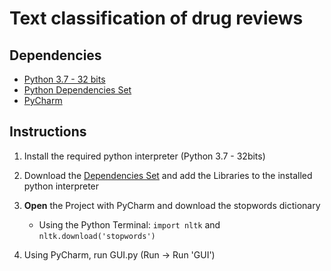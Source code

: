# Text classification of drug reviews

## Dependencies

- [Python 3.7 - 32 bits](https://www.python.org/downloads/release/python-372/)
- [Python Dependencies Set](https://drive.google.com/open?id=1SNy0JsSmaIQgPMV7PEPi5lQXrnb02e_2)
- [PyCharm](https://www.jetbrains.com/pycharm/)

## Instructions

1. Install the required python interpreter (Python 3.7 - 32bits)

2. Download the [Dependencies Set](https://drive.google.com/open?id=1SNy0JsSmaIQgPMV7PEPi5lQXrnb02e_2) and add the Libraries to
the installed python interpreter

3. **Open** the Project with PyCharm and download the stopwords dictionary
    - Using the Python Terminal: `import nltk` and `nltk.download('stopwords')`

4. Using PyCharm, run GUI.py (Run -> Run 'GUI')
